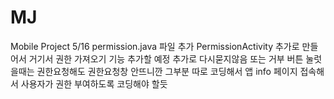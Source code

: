 # MJ
Mobile Project
5/16
permission.java 파일 추가
PermissionActivity 추가로 만들어서 거기서 권한 가져오기 기능 추가할 예정
추가로 다시묻지않음 또는 거부 버튼 눌럿을때는 권한요청해도 권한요청창 안뜨니깐 그부분 따로 코딩해서 앱 info 페이지 접속해서
사용자가 권한 부여하도록 코딩해야 할듯
